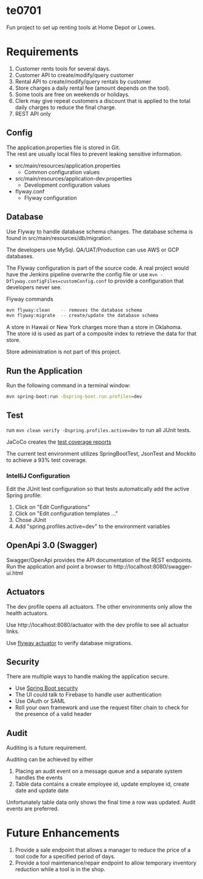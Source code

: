 # te0701
Fun project to set up renting tools at Home Depot or Lowes.

# Requirements
1. Customer rents tools for several days.
2. Customer API to create/modify/query customer
3. Rental API to create/modify/query rentals by customer
2. Store charges a daily rental fee (amount depends on the tool).
3. Some tools are free on weekends or holidays.
4. Clerk may give repeat customers a discount that is applied to the total daily charges to reduce the final charge.
5. REST API only


## Config
The application.properties file is stored in Git.  
The rest are usually local files to prevent leaking sensitive information.

* src/main/resources/application.properties
    * Common configuration values
* src/main/resources/application-dev.properties
    * Development configuration values
* flyway.conf
    * Flyway configuration

## Database
Use Flyway to handle database schema changes.  The database schema is found in src/main/resources/db/migration.

The developers use MySql.  QA/UAT/Production can use AWS or GCP databases.

The Flyway configuration is part of the source code.  A real project would have the Jenkins pipeline overwrite the 
config file or use `mvn -Dflyway.configFiles=customConfig.conf` to provide a configuration that developers never see.

Flyway commands
```bash
mvn flyway:clean    -- removes the database schema
mvn flyway:migrate  -- create/update the database schema
```

A store in Hawaii or New York charges more than a store in Oklahoma.  
The store id is used as part of a composite index to retrieve the data for that store.

Store administration is not part of this project.

## Run the Application
Run the following command in a terminal window:

```bash
mvn spring-boot:run -Dspring-boot.run.profiles=dev
```

## Test

run `mvn clean verify -Dspring.profiles.active=dev` to run all JUnit tests.

JaCoCo creates the [test coverage reports](./target/site/jacoco/index.html)

The current test environment utilizes SpringBootTest, JsonTest and Mockito to achieve a 93% test coverage.

### IntelliJ Configuration
Edit the JUnit test configuration so that tests automatically add the active Spring profile:

1. Click on "Edit Configurations"
2. Click on "Edit configuration templates ..."
3. Chose JUnit
4. Add "spring.profiles.active=dev" to the environment variables

## OpenApi 3.0 (Swagger)
Swagger/OpenApi provides the API documentation of the REST endpoints.  
Run the application and point a browser to http://localhost:8080/swagger-ui.html

## Actuators
The dev profile opens all actuators.  The other environments only allow the health actuators.

Use http://localhost:8080/actuator with the dev profile to see all actuator links.

Use [flyway actuator](http://localhost:8080/actuator/flyway) to verify database migrations.

## Security
There are multiple ways to handle making the application secure.
* Use [Spring Boot security](https://spring.io/guides/gs/securing-web)
* The UI could talk to Firebase to handle user authentication
* Use OAuth or SAML
* Roll your own framework and use the request filter chain to check for the presence of a valid header

## Audit
Auditing is a future requirement.

Auditing can be achieved by either
1. Placing an audit event on a message queue and a separate system handles the events
2. Table data contains a create employee id, update employee id, create date and update date

Unfortunately table data only shows the final time a row was updated.  Audit events are preferred.

# Future Enhancements
1. Provide a sale endpoint that allows a manager to reduce the price of a tool code for a specified period of days.
2. Provide a tool maintenance/repair endpoint to allow temporary inventory reduction while a tool is in the shop.